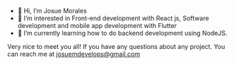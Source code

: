 - 👋 Hi, I’m Josue Morales
- 👀 I’m interested in Front-end development with React js, Software development and mobile app development with Flutter
- 🌱 I’m currently learning how to do backend development using NodeJS.

Very nice to meet you all! If you have any questions about any project. You can reach me at
josuemdevelops@gmail.com
